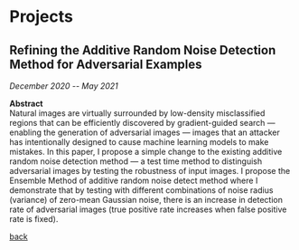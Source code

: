 # Projects

## Refining the Additive Random Noise Detection Method for Adversarial Examples   
*December 2020 -- May 2021*

**Abstract** \
Natural images are virtually surrounded by low-density misclassified regions that can be efficiently discovered by gradient-guided search — enabling the generation of adversarial images — images that an attacker has intentionally designed to cause machine learning models to make mistakes. In this paper, I propose a simple change to the existing additive random noise detection method — a test time method to distinguish adversarial images by testing the robustness of input images. I propose the Ensemble Method of additive random noise detect method where I demonstrate that by testing with different combinations of noise radius (variance) of zero-mean Gaussian noise, there is an increase in detection rate of adversarial images (true positive rate increases when false positive rate is fixed).



[back](https://chaoqi-liu.github.io/experience/overview)
